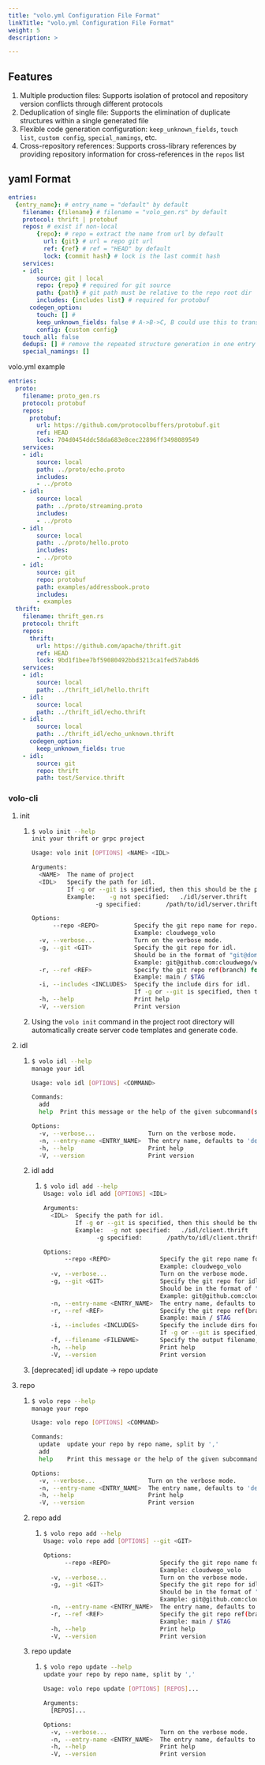 ```yaml
---
title: "volo.yml Configuration File Format"
linkTitle: "volo.yml Configuration File Format"
weight: 5
description: >

---
```


## Features

1. Multiple production files: Supports isolation of protocol and repository version conflicts through different protocols
2. Deduplication of single file: Supports the elimination of duplicate structures within a single generated file
3. Flexible code generation configuration: `keep_unknown_fields`, `touch list`, `custom config`, `special_namings`, etc.
4. Cross-repository references: Supports cross-library references by providing repository information for cross-references in the `repos` list

## yaml Format

```YAML
entries:
  {entry_name}: # entry_name = "default" by default
    filename: {filename} # filename = "volo_gen.rs" by default
    protocol: thrift | protobuf
    repos: # exist if non-local
        {repo}: # repo = extract the name from url by default
          url: {git} # url = repo git url
          ref: {ref} # ref = "HEAD" by default
          lock: {commit hash} # lock is the last commit hash
    services:
    - idl:
        source: git | local
        repo: {repo} # required for git source
        path: {path} # git path must be relative to the repo root dir
        includes: {includes list} # required for protobuf
      codegen_option:
        touch: [] #
        keep_unknown_fields: false # A->B->C, B could use this to transfer the unknown fields which is needed by A and C.
        config: {custom config}
    touch_all: false
    dedups: [] # remove the repeated structure generation in one entry
    special_namings: []
```

volo.yml example

```YAML
entries:
  proto:
    filename: proto_gen.rs
    protocol: protobuf
    repos:
      protobuf:
        url: https://github.com/protocolbuffers/protobuf.git
        ref: HEAD
        lock: 704d0454ddc58da683e8cec22896ff3498089549
    services:
    - idl:
        source: local
        path: ../proto/echo.proto
        includes:
        - ../proto
    - idl:
        source: local
        path: ../proto/streaming.proto
        includes:
        - ../proto
    - idl:
        source: local
        path: ../proto/hello.proto
        includes:
        - ../proto
    - idl:
        source: git
        repo: protobuf
        path: examples/addressbook.proto
        includes:
        - examples
  thrift:
    filename: thrift_gen.rs
    protocol: thrift
    repos:
      thrift:
        url: https://github.com/apache/thrift.git
        ref: HEAD
        lock: 9bd1f1bee7bf59080492bbd3213ca1fed57ab4d6
    services:
    - idl:
        source: local
        path: ../thrift_idl/hello.thrift
    - idl:
        source: local
        path: ../thrift_idl/echo.thrift
    - idl:
        source: local
        path: ../thrift_idl/echo_unknown.thrift
      codegen_option:
        keep_unknown_fields: true
    - idl:
        source: git
        repo: thrift
        path: test/Service.thrift
```

### volo-cli

1. init

   1. ```bash
      $ volo init --help
      init your thrift or grpc project
      
      Usage: volo init [OPTIONS] <NAME> <IDL>
      
      Arguments:
        <NAME>  The name of project
        <IDL>   Specify the path for idl.
                If -g or --git is specified, then this should be the path in the specified git repo.
                Example: 	-g not specified:	./idl/server.thrift
                		-g specified:		/path/to/idl/server.thrift
      
      Options:
            --repo <REPO>          Specify the git repo name for repo.
                                   Example: cloudwego_volo
        -v, --verbose...           Turn on the verbose mode.
        -g, --git <GIT>            Specify the git repo for idl.
                                   Should be in the format of "git@domain:path/repo.git".
                                   Example: git@github.com:cloudwego/volo.git
        -r, --ref <REF>            Specify the git repo ref(branch) for idl.
                                   Example: main / $TAG
        -i, --includes <INCLUDES>  Specify the include dirs for idl.
                                   If -g or --git is specified, then this should be the path in the specified git repo.
        -h, --help                 Print help
        -V, --version              Print version
      ```

   2.  Using the `volo init` command in the project root directory will automatically create server code templates and generate code.

2. idl

   1. ```bash
      $ volo idl --help
      manage your idl
      
      Usage: volo idl [OPTIONS] <COMMAND>
      
      Commands:
        add
        help  Print this message or the help of the given subcommand(s)
      
      Options:
        -v, --verbose...               Turn on the verbose mode.
        -n, --entry-name <ENTRY_NAME>  The entry name, defaults to 'default'. [default: default]
        -h, --help                     Print help
        -V, --version                  Print version
      ```

   2. idl add

      1. ```bash
         $ volo idl add --help
         Usage: volo idl add [OPTIONS] <IDL>
         
         Arguments:
           <IDL>  Specify the path for idl.
                  If -g or --git is specified, then this should be the path in the specified git repo.
                  Example: 	-g not specified:	./idl/client.thrift
                  		-g specified:		/path/to/idl/client.thrift
         
         Options:
               --repo <REPO>              Specify the git repo name for repo.
                                          Example: cloudwego_volo
           -v, --verbose...               Turn on the verbose mode.
           -g, --git <GIT>                Specify the git repo for idl.
                                          Should be in the format of "git@domain:path/repo.git".
                                          Example: git@github.com:cloudwego/volo.git
           -n, --entry-name <ENTRY_NAME>  The entry name, defaults to 'default'. [default: default]
           -r, --ref <REF>                Specify the git repo ref(branch) for idl.
                                          Example: main / $TAG
           -i, --includes <INCLUDES>      Specify the include dirs for idl.
                                          If -g or --git is specified, then this should be the path in the specified git repo.
           -f, --filename <FILENAME>      Specify the output filename, defaults to 'volo_gen.rs'. [default: volo_gen.rs]
           -h, --help                     Print help
           -V, --version                  Print version
         ```

   3. [deprecated] idl update -> repo update

3. repo

   1. ```bash
      $ volo repo --help
      manage your repo
      
      Usage: volo repo [OPTIONS] <COMMAND>
      
      Commands:
        update  update your repo by repo name, split by ','
        add
        help    Print this message or the help of the given subcommand(s)
      
      Options:
        -v, --verbose...               Turn on the verbose mode.
        -n, --entry-name <ENTRY_NAME>  The entry name, defaults to 'default'. [default: default]
        -h, --help                     Print help
        -V, --version                  Print version
      ```

   2. repo add

      1. ```bash
         $ volo repo add --help
         Usage: volo repo add [OPTIONS] --git <GIT>
         
         Options:
               --repo <REPO>              Specify the git repo name for repo.
                                          Example: cloudwego_volo
           -v, --verbose...               Turn on the verbose mode.
           -g, --git <GIT>                Specify the git repo for idl.
                                          Should be in the format of "git@domain:path/repo.git".
                                          Example: git@github.com:cloudwego/volo.git
           -n, --entry-name <ENTRY_NAME>  The entry name, defaults to 'default'. [default: default]
           -r, --ref <REF>                Specify the git repo ref(branch) for idl.
                                          Example: main / $TAG
           -h, --help                     Print help
           -V, --version                  Print version
         ```

   3. repo update

      1. ```bash
         $ volo repo update --help
         update your repo by repo name, split by ','
         
         Usage: volo repo update [OPTIONS] [REPOS]...
         
         Arguments:
           [REPOS]...
         
         Options:
           -v, --verbose...               Turn on the verbose mode.
           -n, --entry-name <ENTRY_NAME>  The entry name, defaults to 'default'. [default: default]
           -h, --help                     Print help
           -V, --version                  Print version
         ```
